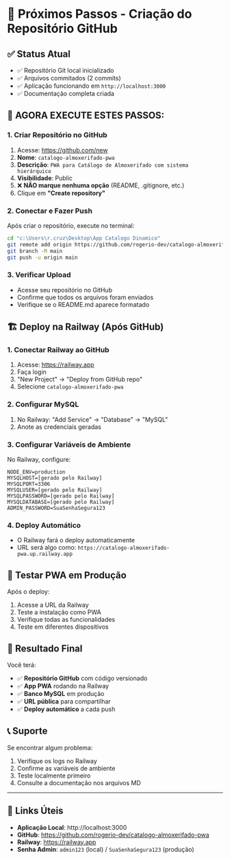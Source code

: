 # 🎯 Próximos Passos - Criação do Repositório GitHub

## ✅ Status Atual
- ✅ Repositório Git local inicializado
- ✅ Arquivos commitados (2 commits)
- ✅ Aplicação funcionando em `http://localhost:3000`
- ✅ Documentação completa criada

## 🚀 AGORA EXECUTE ESTES PASSOS:

### 1. Criar Repositório no GitHub
1. Acesse: https://github.com/new
2. **Nome**: `catalogo-almoxerifado-pwa`
3. **Descrição**: `PWA para Catálogo de Almoxerifado com sistema hierárquico`
4. **Visibilidade**: Public
5. ❌ **NÃO marque nenhuma opção** (README, .gitignore, etc.)
6. Clique em **"Create repository"**

### 2. Conectar e Fazer Push
Após criar o repositório, execute no terminal:

```bash
cd "c:\Users\r.cruz\Desktop\App Catalogo Dinamico"
git remote add origin https://github.com/rogerio-dev/catalogo-almoxerifado-pwa.git
git branch -M main
git push -u origin main
```

### 3. Verificar Upload
- Acesse seu repositório no GitHub
- Confirme que todos os arquivos foram enviados
- Verifique se o README.md aparece formatado

## 🏗️ Deploy na Railway (Após GitHub)

### 1. Conectar Railway ao GitHub
1. Acesse: https://railway.app
2. Faça login
3. "New Project" → "Deploy from GitHub repo"
4. Selecione `catalogo-almoxerifado-pwa`

### 2. Configurar MySQL
1. No Railway: "Add Service" → "Database" → "MySQL"
2. Anote as credenciais geradas

### 3. Configurar Variáveis de Ambiente
No Railway, configure:
```
NODE_ENV=production
MYSQLHOST=[gerado pelo Railway]
MYSQLPORT=3306
MYSQLUSER=[gerado pelo Railway]
MYSQLPASSWORD=[gerado pelo Railway]
MYSQLDATABASE=[gerado pelo Railway]
ADMIN_PASSWORD=SuaSenhaSegura123
```

### 4. Deploy Automático
- O Railway fará o deploy automaticamente
- URL será algo como: `https://catalogo-almoxerifado-pwa.up.railway.app`

## 📱 Testar PWA em Produção

Após o deploy:
1. Acesse a URL da Railway
2. Teste a instalação como PWA
3. Verifique todas as funcionalidades
4. Teste em diferentes dispositivos

## 🎉 Resultado Final

Você terá:
- ✅ **Repositório GitHub** com código versionado
- ✅ **App PWA** rodando na Railway
- ✅ **Banco MySQL** em produção
- ✅ **URL pública** para compartilhar
- ✅ **Deploy automático** a cada push

## 📞 Suporte

Se encontrar algum problema:
1. Verifique os logs no Railway
2. Confirme as variáveis de ambiente
3. Teste localmente primeiro
4. Consulte a documentação nos arquivos MD

---

## 🔗 Links Úteis

- **Aplicação Local**: http://localhost:3000
- **GitHub**: https://github.com/rogerio-dev/catalogo-almoxerifado-pwa
- **Railway**: https://railway.app
- **Senha Admin**: `admin123` (local) / `SuaSenhaSegura123` (produção)
